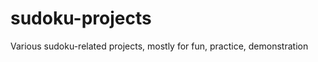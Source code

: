 sudoku-projects
===============

Various sudoku-related projects, mostly for fun, practice, demonstration
